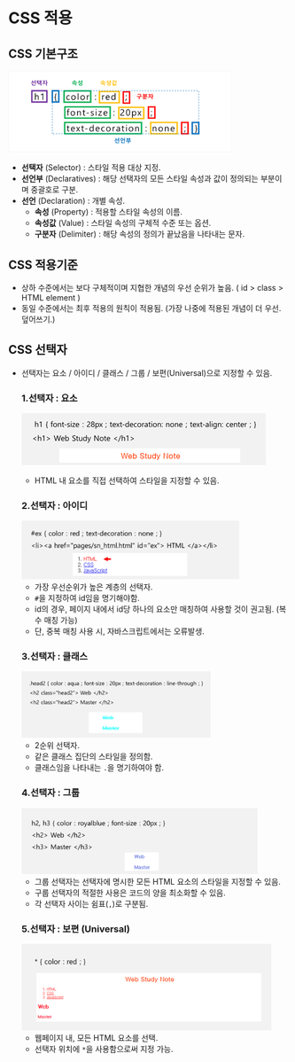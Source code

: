 # CSS 적용





## CSS 기본구조

<img src="images/image-20200915114052359.png" alt="image-20200915114052359" style="zoom:80%;" />

* **선택자** (Selector) : 스타일 적용 대상 지정.
* **선언부** (Declaratives) : 해당 선택자의 모든 스타일 속성과 값이 정의되는 부분이며 중괄호로 구분.
* **선언** (Declaration) : 개별 속성.
	* **속성** (Property) : 적용할 스타일 속성의 이름.
	* **속성값** (Value) : 스타일 속성의 구체적 수준 또는 옵션.
	* **구분자** (Delimiter) : 해당 속성의 정의가 끝났음을 나타내는 문자. 





## CSS 적용기준

* 상하 수준에서는 보다 구체적이며 지협한 개념의 우선 순위가 높음. ( id > class > HTML element )  
* 동일 수준에서는 최후 적용의 원칙이 적용됨. (가장 나중에 적용된 개념이 더 우선. 덮어쓰기.)





## CSS 선택자

* 선택자는 요소 / 아이디 / 클래스 / 그룹 / 보편(Universal)으로 지정할 수 있음.

    ### 1.선택자 : 요소

    ![image-20200915151734231](images/image-20200915151734231.png)

    * HTML 내 요소를 직접 선택하여 스타일을 지정할 수 있음.

        

    ### 2.선택자 : 아이디

    <img src="images/image-20200916101229493.png" alt="image-20200916101229493" style="zoom:80%;" />

    * 가장 우선순위가 높은 계층의 선택자.
    * `#`을 지정하여 id임을 명기해야함.
    * id의 경우, 페이지 내에서 id당 하나의 요소만 매칭하여 사용할 것이 권고됨. (복수 매칭 가능)
    * 단, 중복 매칭 사용 시, 자바스크립트에서는 오류발생.

    

    ### 3.선택자 : 클래스

    <img src="images/image-20200916103825250.png" alt="image-20200916103825250" style="zoom:80%;" />

    * 2순위 선택자.
    * 같은 클래스 집단의 스타일을 정의함.  
    * 클래스임을 나타내는 `.`을 명기하여야 함.

    

    ### 4.선택자 : 그룹

    <img src="images/image-20200916105016354.png" alt="image-20200916105016354" style="zoom:80%;" />

    * 그룹 선택자는 선택자에 명시한 모든 HTML 요소의 스타일을 지정할 수 있음.
    * 구룹 선택자의 적절한 사용은 코드의 양을 최소화할 수 있음.
    * 각 선택자 사이는 쉼표(`,`)로 구분됨.

    

    ### 5.선택자 : 보편 (Universal)

    <img src="images/image-20200916105601718.png" alt="image-20200916105601718" style="zoom:80%;" />

    * 웹페이지 내, 모든 HTML 요소를 선택.
    * 선택자 위치에 `*`을 사용함으로써 지정 가능.

    







